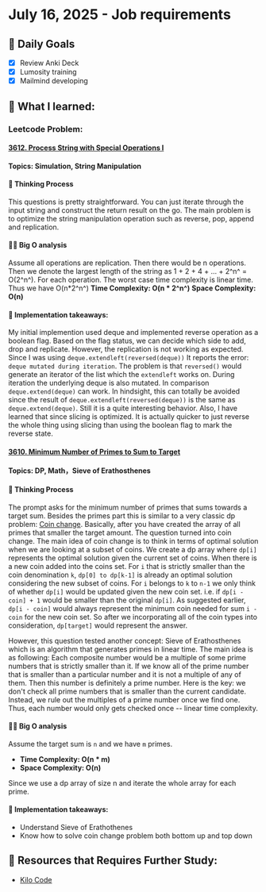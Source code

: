 # July 16, 2025 - Job requirements

## 🎯 Daily Goals

- [x] Review Anki Deck
- [x] Lumosity training
- [x] Mailmind developing

## 📝 What I learned:

### Leetcode Problem:

#### [3612. Process String with Special Operations I](https://leetcode.com/problems/process-string-with-special-operations-i/description/)

#### Topics: Simulation, String Manipulation

#### 📝 Thinking Process
This questions is pretty straightforward. You can just iterate through the input string and construct the return result on the go. The main problem is to optimize the string manipulation operation such as reverse, pop, append and replication.

#### 👨‍💻 Big O analysis
Assume all operations are replication. Then there would be n operations. Then we denote the largest length of the string as 1 + 2 + 4 + ... + 2^n^ = O(2^n^). For each operation. The worst case time complexity is linear time. Thus we have O(n*2^n^)
**Time Complexity: O(n * 2^n^)**
**Space Complexity: O(n)**

#### 🛫 Implementation takeaways:

My initial implemention used deque and implemented reverse operation as a boolean flag. Based on the flag status, we can decide which side to add, drop and replicate. However, the replication is not working as expected. Since I was using `deque.extendleft(reversed(deque))` It reports the error: `deque mutated during iteration`. The problem is that `reversed()` would generate an iterator of the list which the `extendleft` works on. During iteration the underlying deque is also mutated. In comparison `deque.extend(deque)` can work. In hindsight, this can totally be avoided since the result of `deque.extendleft(reversed(deque))` is the same as `deque.extend(deque)`. Still it is a quite interesting behavior. Also, I have learned that since slicing is optimized. It is actually quicker to just reverse the whole thing using slicing than using the boolean flag to mark the reverse state.

#### [3610. Minimum Number of Primes to Sum to Target](https://leetcode.com/problems/minimum-number-of-primes-to-sum-to-target/description/)

#### Topics: DP, Math，Sieve of Erathosthenes

#### 📝 Thinking Process

The prompt asks for the minimum number of primes that sums towards a target sum. Besides the primes part this is similar to a very classic dp problem: [Coin change](https://leetcode.com/problems/coin-change/editorial/). Basically, after you have created the array of all primes that smaller the target amount. The question turned into coin change. The main idea of coin change is to think in terms of optimal solution when we are looking at a subset of coins. We create a dp array where `dp[i]` represents the optimal solution given the current set of coins. When there is a new coin added into the coins set. For `i` that is strictly smaller than the coin denomination `k`, `dp[0] to dp[k-1]` is already an optimal solution considering the new subset of coins. For `i` belongs to `k` to `n-1` we only think of whether `dp[i]` would be updated given the new coin set. i.e. if `dp[i - coin] + 1` would be smaller than the original `dp[i]`. 
As suggested earlier, `dp[i - coin]` would always represent the minimum coin needed for sum `i - coin` for the new coin set. So after we incorporating all of the coin types into consideration, `dp[target]` would represent the answer.

However, this question tested another concept: Sieve of Erathosthenes which is an algorithm that generates primes in linear time. The main idea is as following: Each composite number would be a multiple of some prime numbers that is strictly smaller than it. If we know all of the prime number that is smaller than a particular number and it is not a multiple of any of them. Then this number is definitely a prime number. Here is the key: we don't check all prime numbers that is smaller than the current candidate. Instead, we rule out the multiples of a prime number once we find one. Thus, each number would only gets checked once -- linear time complexity.


#### 👨‍💻 Big O analysis

Assume the target sum is `n` and we have `m` primes.

 - **Time Complexity: O(n * m)**
 - **Space Complexity: O(n)**

Since we use a dp array of size n and iterate the whole array for each prime.

#### 🛫 Implementation takeaways:

* Understand Sieve of Erathothenes
* Know how to solve coin change problem both bottom up and top down


## 🚀 Resources that Requires Further Study:

* [Kilo Code](https://github.com/Kilo-Org/kilocode) 



